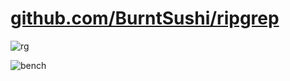 # [github.com/BurntSushi/ripgrep](https://github.com/BurntSushi/ripgrep)

![rg](https://camo.githubusercontent.com/a750be5009f196be6158976afd5bc53356f9273d/687474703a2f2f6275726e7473757368692e6e65742f73747566662f72697067726570312e706e67)

![bench](exemplos/rg.png)
